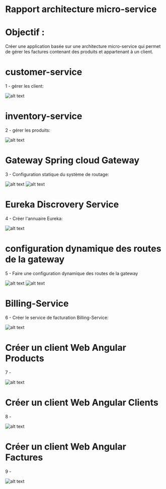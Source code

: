 
# Rapport architecture micro-service

# Objectif :

Créer une application basée sur une architecture micro-service 
qui permet de gérer les factures contenant des produits et
appartenant à un client.



# customer-service
 1 - gérer les client: 

![alt text](https://github.com/Alaouiomar/image/blob/master/customers-service.png?raw=true)

# inventory-service 
 2 - gérer les produits:

![alt text](https://github.com/Alaouiomar/image/blob/master/Product-service.png?raw=true)

# Gateway Spring cloud Gateway
3 - Configuration statique du système de routage:


![alt text](https://github.com/Alaouiomar/image/blob/master/prod-serv.png?raw=true)
![alt text](https://github.com/Alaouiomar/image/blob/master/cust-serv.png?raw=true)



# Eureka Discrovery Service
4 - Créer l'annuaire Eureka:

![alt text](https://github.com/Alaouiomar/image/blob/master/eureka.png?raw=true)


# configuration dynamique des routes de la gateway
5 - Faire une configuration dynamique des routes de la gateway

![alt text](https://github.com/Alaouiomar/image/blob/master/Product-service.png?raw=true)
![alt text](https://github.com/Alaouiomar/image/blob/master/customers-service.png?raw=true)


#  Billing-Service
6 - Créer le service de facturation Billing-Service:

![alt text](https://github.com/Alaouiomar/image/blob/master/Billing-service.png?raw=true)

# Créer un client Web Angular Products
7 -

![alt text](https://github.com/Alaouiomar/image/blob/master/products.png?raw=true)

# Créer un client Web Angular  Clients
8 -

![alt text](https://github.com/Alaouiomar/image/blob/master/customers.png?raw=true)

# Créer un client Web Angular  Factures
9 -

![alt text](https://github.com/Alaouiomar/image/blob/master/Billings.png?raw=true)


